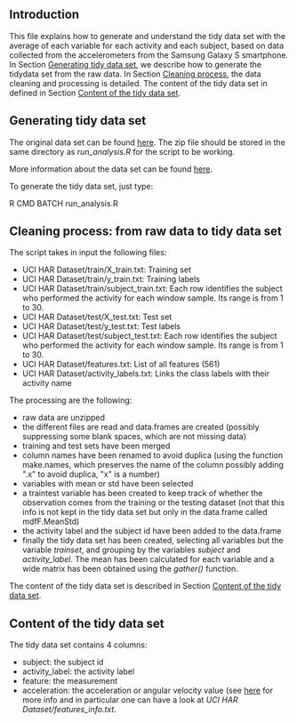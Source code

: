 ## <a name="introduction"></a> Introduction
This file explains how to generate and understand the tidy data set with the average of each variable for each activity and each subject, based on data collected from the accelerometers from the Samsung Galaxy S smartphone. In Section [Generating tidy data set](#generateData), we describe how to generate the tidydata set from the raw data. In Section [Cleaning process](cleaningProcess), the data cleaning and processing is detailed. The content of the tidy data set in defined in Section [Content of the tidy data set](contentTidy). 



## <a name="generateData"></a> Generating tidy data set
The original data set can be found [here](https://d396qusza40orc.cloudfront.net/getdata%2Fprojectfiles%2FUCI%20HAR%20Dataset.zip). The zip file should be stored in the same directory as *run_analysis.R* for the script to be working.

More information about the data set can be found [here](http://archive.ics.uci.edu/ml/datasets/Human+Activity+Recognition+Using+Smartphones).

To generate the tidy data set, just type:

  R CMD BATCH run_analysis.R

## <a name="cleaningProcess"></a> Cleaning process: from raw data to tidy data set
The script takes in input the following files:

- UCI HAR Dataset/train/X_train.txt: Training set
- UCI HAR Dataset/train/y_train.txt: Training labels
- UCI HAR Dataset/train/subject_train.txt: Each row identifies the subject who performed the activity for each window sample. Its range is from 1 to 30. 
- UCI HAR Dataset/test/X_test.txt: Test set
- UCI HAR Dataset/test/y_test.txt: Test labels
- UCI HAR Dataset/test/subject_test.txt: Each row identifies the subject who performed the activity for each window sample. Its range is from 1 to 30. 
- UCI HAR Dataset/features.txt: List of all features (561)
- UCI HAR Dataset/activity_labels.txt: Links the class labels with their activity name

The processing are the following:

- raw data are unzipped
- the different files are read and data.frames are created (possibly suppressing some blank spaces, which are not missing data)
- training and test sets have been merged
- column names have been renamed to avoid duplica (using the function make.names, which preserves the name of the column possibly adding ".x" to avoid duplica, "x" is a number)
- variables with mean or std have been selected
- a traintest variable has been created to keep track of whether the observation comes from the training or the testing dataset (not that this info is not kept in the tidy data set but only in the data.frame called mdfF.MeanStd)
- the activity label and the subject id have been added to the data.frame
- finally the tidy data set has been created, selecting all variables but the variable *trainset*, and grouping by the variables *subject* and *activity_label*. The mean has been calculated for each variable and a wide matrix has been obtained using the *gather()* function.

The content of the tidy data set is described in Section [Content of the tidy data set](#contentTidy).

## <a name="contentTidy"></a> Content of the tidy data set 
The tidy data set contains 4 columns:

- subject: the subject id
- activity_label: the activity label
- feature: the measurement
- acceleration: the acceleration or angular velocity value (see [here](http://archive.ics.uci.edu/ml/datasets/Human+Activity+Recognition+Using+Smartphones) for more info and in particular one can have a look at *UCI HAR Dataset/features_info.txt*. 
